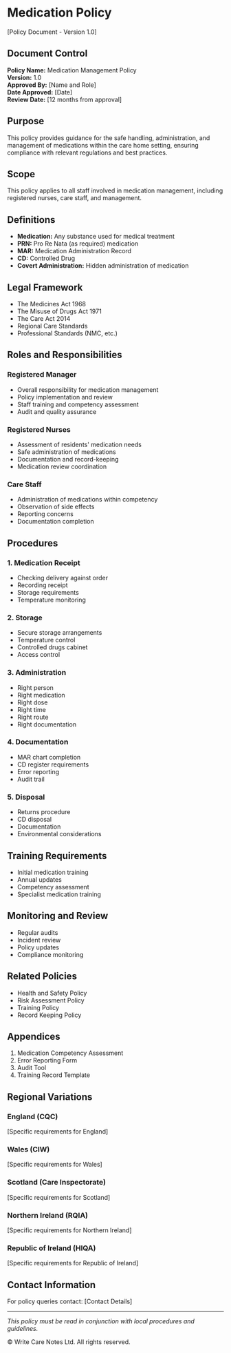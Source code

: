 # Medication Policy
[Policy Document - Version 1.0]

## Document Control
**Policy Name:** Medication Management Policy  
**Version:** 1.0  
**Approved By:** [Name and Role]  
**Date Approved:** [Date]  
**Review Date:** [12 months from approval]

## Purpose
This policy provides guidance for the safe handling, administration, and management of medications within the care home setting, ensuring compliance with relevant regulations and best practices.

## Scope
This policy applies to all staff involved in medication management, including registered nurses, care staff, and management.

## Definitions
- **Medication:** Any substance used for medical treatment
- **PRN:** Pro Re Nata (as required) medication
- **MAR:** Medication Administration Record
- **CD:** Controlled Drug
- **Covert Administration:** Hidden administration of medication

## Legal Framework
- The Medicines Act 1968
- The Misuse of Drugs Act 1971
- The Care Act 2014
- Regional Care Standards
- Professional Standards (NMC, etc.)

## Roles and Responsibilities

### Registered Manager
- Overall responsibility for medication management
- Policy implementation and review
- Staff training and competency assessment
- Audit and quality assurance

### Registered Nurses
- Assessment of residents' medication needs
- Safe administration of medications
- Documentation and record-keeping
- Medication review coordination

### Care Staff
- Administration of medications within competency
- Observation of side effects
- Reporting concerns
- Documentation completion

## Procedures

### 1. Medication Receipt
- Checking delivery against order
- Recording receipt
- Storage requirements
- Temperature monitoring

### 2. Storage
- Secure storage arrangements
- Temperature control
- Controlled drugs cabinet
- Access control

### 3. Administration
- Right person
- Right medication
- Right dose
- Right time
- Right route
- Right documentation

### 4. Documentation
- MAR chart completion
- CD register requirements
- Error reporting
- Audit trail

### 5. Disposal
- Returns procedure
- CD disposal
- Documentation
- Environmental considerations

## Training Requirements
- Initial medication training
- Annual updates
- Competency assessment
- Specialist medication training

## Monitoring and Review
- Regular audits
- Incident review
- Policy updates
- Compliance monitoring

## Related Policies
- Health and Safety Policy
- Risk Assessment Policy
- Training Policy
- Record Keeping Policy

## Appendices
1. Medication Competency Assessment
2. Error Reporting Form
3. Audit Tool
4. Training Record Template

## Regional Variations

### England (CQC)
[Specific requirements for England]

### Wales (CIW)
[Specific requirements for Wales]

### Scotland (Care Inspectorate)
[Specific requirements for Scotland]

### Northern Ireland (RQIA)
[Specific requirements for Northern Ireland]

### Republic of Ireland (HIQA)
[Specific requirements for Republic of Ireland]

## Contact Information
For policy queries contact:
[Contact Details]

---
*This policy must be read in conjunction with local procedures and guidelines.*

© Write Care Notes Ltd. All rights reserved. 